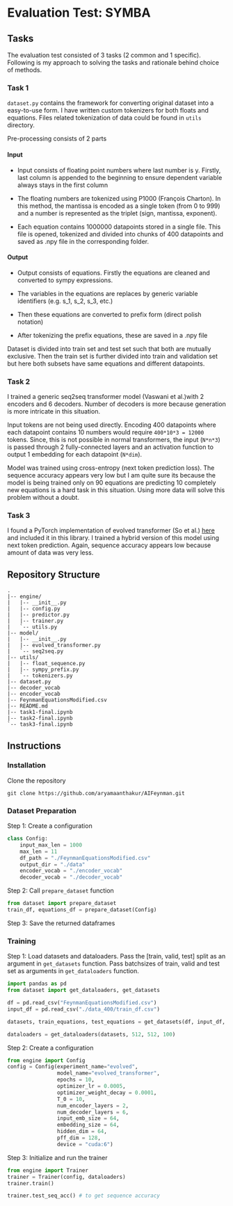 # Evaluation Test: SYMBA

## Tasks

The evaluation test consisted of 3 tasks (2 common and 1 specific). Following is my approach to solving the tasks and rationale behind choice of methods.

### Task 1
`dataset.py` contains the framework for converting original dataset into a easy-to-use form. I have written custom tokenizers for both floats and equations. Files related tokenization of data could be found in `utils` directory.

Pre-processing consists of 2 parts

#### Input

- Input consists of floating point numbers where last number is y. Firstly, last column is appended to the beginning to ensure dependent variable always stays in the first column

- The floating numbers are tokenized using P1000 (François Charton). In this method, the mantissa is encoded as a single token (from 0 to 999) and a number is represented as the triplet (sign, mantissa, exponent).

- Each equation contains 1000000 datapoints stored in a single file. This file is opened, tokenized and divided into chunks of 400 datapoints and saved as .npy file in the corresponding folder.

#### Output
- Output consists of equations. Firstly the equations are cleaned and converted to sympy expressions.

- The variables in the equations are replaces by generic variable identifiers (e.g. s_1, s_2, s_3, etc.)

- Then these equations are converted to prefix form (direct polish notation)

- After tokenizing the prefix equations, these are saved in a .npy file


Dataset is divided into train set and test set such that both are mutually exclusive.
Then the train set is further divided into train and validation set but here both subsets have same equations and different datapoints.

### Task 2

I trained a generic seq2seq transformer model (Vaswani et al.)with 2 encoders and 6 decoders. Number of decoders is more because generation is more intricate in this situation.

Input tokens are not being used directly. Encoding 400 datapoints where each datapoint contains 10 numbers would require `400*10*3 = 12000` tokens. Since, this is not possible in normal transformers, the input (`N*n*3`) is passed through 2 fully-connected layers and an activation function to output 1 embedding for each datapoint (`N*dim`).

Model was trained using cross-entropy (next token prediction loss). The sequence accuracy appears very low but I am quite sure its because the model is being trained only on 90 equations are predicting 10 completely new equations is a hard task in this situation. Using more data will solve this problem without a doubt.

### Task 3

I found a PyTorch implementation of evolved transformer (So et al.) [here](https://github.com/moon23k/Transformer_Variants/blob/main/model/evolved.py) and included it in this library. I trained a hybrid version of this model using next token prediction. Again, sequence accuracy appears low because amount of data was very less.

## Repository Structure

```
.
|-- engine/
|   |-- __init__.py
|   |-- config.py
|   |-- predictor.py
|   |-- trainer.py
|   `-- utils.py
|-- model/
|   |-- __init__.py
|   |-- evolved_transformer.py
|   `-- seq2seq.py
|-- utils/
|   |-- float_sequence.py
|   |-- sympy_prefix.py
|   `-- tokenizers.py
|-- dataset.py
|-- decoder_vocab
|-- encoder_vocab
|-- FeynmanEquationsModified.csv
|-- README.md
|-- task1-final.ipynb
|-- task2-final.ipynb
`-- task3-final.ipynb
```

## Instructions

### Installation
Clone the repository

`git clone https://github.com/aryamaanthakur/AIFeynman.git`

### Dataset Preparation

Step 1: Create a configuration
```python
class Config:
    input_max_len = 1000
    max_len = 11
    df_path = "./FeynmanEquationsModified.csv"
    output_dir = "./data"
    encoder_vocab = "./encoder_vocab"
    decoder_vocab = "./decoder_vocab"
```

Step 2: Call `prepare_dataset` function
```python
from dataset import prepare_dataset
train_df, equations_df = prepare_dataset(Config)
```

Step 3: Save the returned dataframes

### Training

Step 1: Load datasets and dataloaders. Pass the [train, valid, test] split as an argument in `get_datasets` function. Pass batchsizes of train, valid and test set as arguments in `get_dataloaders` function.
```python
import pandas as pd
from dataset import get_dataloaders, get_datasets

df = pd.read_csv("FeynmanEquationsModified.csv")
input_df = pd.read_csv("./data_400/train_df.csv")

datasets, train_equations, test_equations = get_datasets(df, input_df, "./data_400", [0.80, 0.1, 0.1])

dataloaders = get_dataloaders(datasets, 512, 512, 100)
```

Step 2: Create a configuration

```python
from engine import Config
config = Config(experiment_name="evolved",
                model_name="evolved_transformer",
                epochs = 10,
                optimizer_lr = 0.0005,
                optimizer_weight_decay = 0.0001,
                T_0 = 10,
                num_encoder_layers = 2,
                num_decoder_layers = 6,
                input_emb_size = 64,
                embedding_size = 64,
                hidden_dim = 64,
                pff_dim = 128,
                device = "cuda:6")
```

Step 3: Initialize and run the trainer

```python
from engine import Trainer
trainer = Trainer(config, dataloaders)
trainer.train()

trainer.test_seq_acc() # to get sequence accuracy
```
